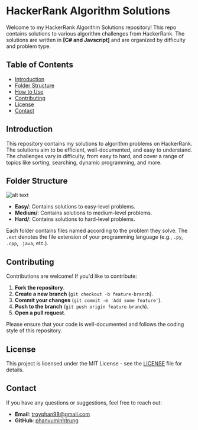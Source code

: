 # HackerRank Algorithm Solutions

Welcome to my HackerRank Algorithm Solutions repository! This repo contains solutions to various algorithm challenges from HackerRank. The solutions are written in **[C# and Javscript]** and are organized by difficulty and problem type.

## Table of Contents

- [Introduction](#introduction)
- [Folder Structure](#folder-structure)
- [How to Use](#how-to-use)
- [Contributing](#contributing)
- [License](#license)
- [Contact](#contact)

## Introduction

This repository contains my solutions to algorithm problems on HackerRank. The solutions aim to be efficient, well-documented, and easy to understand. The challenges vary in difficulty, from easy to hard, and cover a range of topics like sorting, searching, dynamic programming, and more.

## Folder Structure
![alt text](repostructure.png)

- **Easy/**: Contains solutions to easy-level problems.
- **Medium/**: Contains solutions to medium-level problems.
- **Hard/**: Contains solutions to hard-level problems.

Each folder contains files named according to the problem they solve. The `.ext` denotes the file extension of your programming language (e.g., `.py`, `.cpp`, `.java`, etc.).

## Contributing

Contributions are welcome! If you'd like to contribute:

1. **Fork the repository**.
2. **Create a new branch** (`git checkout -b feature-branch`).
3. **Commit your changes** (`git commit -m 'Add some feature'`).
4. **Push to the branch** (`git push origin feature-branch`).
5. **Open a pull request**.

Please ensure that your code is well-documented and follows the coding style of this repository.

## License

This project is licensed under the MIT License - see the [LICENSE](LICENSE) file for details.

## Contact

If you have any questions or suggestions, feel free to reach out:

- **Email**: [troyphan98@gmail.com](mailto:your-email@example.com)
- **GitHub**: [phanvuminhtrung](https://github.com/phanvuminhtrung)

